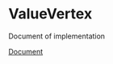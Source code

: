 # ValueVertex

Document of implementation

<a href="https://docs.google.com/document/d/1eP4qh5L3EBlANnohol0U3UWosq2Lr9H-ArzEUtSXehE/edit?usp=sharing">Document</a>
